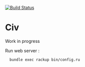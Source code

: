 [![Build Status](https://travis-ci.org/Poullou/Civ.svg?branch=master)](https://travis-ci.org/Poullou/Civ)
# Civ

Work in progress

Run web server :

  ```
    bundle exec rackup bin/config.ru
  ```
